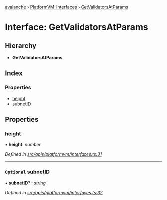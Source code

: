 [avalanche](../README.md) › [PlatformVM-Interfaces](../modules/platformvm_interfaces.md) › [GetValidatorsAtParams](platformvm_interfaces.getvalidatorsatparams.md)

# Interface: GetValidatorsAtParams

## Hierarchy

* **GetValidatorsAtParams**

## Index

### Properties

* [height](platformvm_interfaces.getvalidatorsatparams.md#height)
* [subnetID](platformvm_interfaces.getvalidatorsatparams.md#optional-subnetid)

## Properties

###  height

• **height**: *number*

*Defined in [src/apis/platformvm/interfaces.ts:31](https://github.com/ava-labs/avalanchejs/blob/fa4a637/src/apis/platformvm/interfaces.ts#L31)*

___

### `Optional` subnetID

• **subnetID**? : *string*

*Defined in [src/apis/platformvm/interfaces.ts:32](https://github.com/ava-labs/avalanchejs/blob/fa4a637/src/apis/platformvm/interfaces.ts#L32)*
